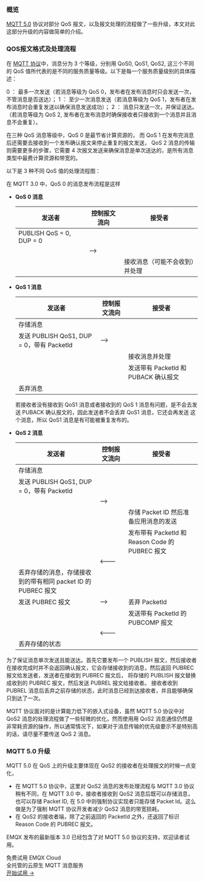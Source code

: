 ### 概览

[MQTT 5.0](https://www.emqx.com/zh/mqtt/mqtt5) 协议对部分 QoS 报文，以及报文处理的流程做了一些升级，本文对此这部分升级的内容做简单的介绍。

### QOS报文格式及处理流程

在 [MQTT 协议](https://www.emqx.com/zh/mqtt)中，消息分为 3 个等级，分别用 QoS0, QoS1, QoS2, 这三个不同的 QoS 值所代表的是不同的服务质量等级。以下是每一个服务质量级别的具体描述：

0 ： 最多一次发送（若消息等级为 QoS 0，发布者在发布消息时只会发送一次，不管消息是否送达）；
1 ： 至少一次消息发送（若消息等级为 QoS 1，发布者在发布消息时会重复发送以确保消息发送成功）；
2 ： 消息只发送一次，并保证送达。（若消息等级为 QoS 2, 发布者在发布消息时确保接收者只接收到一个消息并且消息不会重复）。

在三种 QoS 消息等级中，QoS 0 是最节省计算资源的， 而 QoS 1 在发布完消息后还需要去接收到一个发布确认报文来停止重复的报文发送， QoS 2 消息的传输则需要更多的步骤，它需要 4 次报文发送来确保消息是单次送达的，是所有消息类型中最费计算资源和带宽的。

以下是 3 种不同 QoS 值的处理流程图：

在 MQTT 3.0 中，QoS 0 的消息发布流程是这样


- **QoS 0 消息** 

  | 发送者                   | 控制报文流向 | 接受者                         |
  | ------------------------ | ------------ | ------------------------------ |
  | PUBLISH QoS = 0, DUP = 0 |              |                                |
  |                          | —>           |                                |
  |                          |              | 接收消息（可能不会收到）并处理 |

  

- **QoS 1 消息**  

  | 发送者                                    | 控制报文流向 | 接受者                               |
  | ----------------------------------------- | ------------ | ------------------------------------ |
  | 存储消息                                  |              |                                      |
  | 发送 PUBLISH QoS1, DUP = 0，带有 Packetld | —>           |                                      |
  |                                           |              | 接收消息并处理                       |
  |                                           |              | 发送带有 Packetld 和 PUBACK 确认报文 |
  | 丢弃消息                                  |              |                                      |

  若接收者没有接收到 QoS1 消息或者接收到的 QoS 1 消息有问题，是不会去发送 PUBACK 确认报文的，因此发送者不会丢弃 QoS1 消息，它还会再发送
  这个消息，所以 QoS1 消息是有可能被重复发布的。



- **QoS 2 消息**

  | 发送者                                                       | 控制报文流向 | 接受者                                          |
  | ------------------------------------------------------------ | ------------ | ----------------------------------------------- |
  | 存储消息                                                     |              |                                                 |
  | 发送 PUBLISH QoS1, DUP = 0，带有 Packetld                    |              |                                                 |
  |                                                              | —>           |                                                 |
  |                                                              |              | 存储 Packet ID 然后准备应用消息的发送           |
  |                                                              |              | 发布带有 Packetld 和 Reason Code 的 PUBREC 报文 |
  |                                                              | <---         |                                                 |
  | 丢弃存储的消息，存储接收到的带有相同 packet ID 的 PUBREC 报文 |              |                                                 |
  | 发送 PUBREC 报文                                             | —>           | 丢弃 Packetld                                   |
  |                                                              |              | 发送带有 Packetld 的 PUBCOMP 报文               |
  |                                                              | <---         |                                                 |
  | 丢弃存储的状态                                               |              |                                                 |

为了保证消息单次发送且能送达。首先它要发布一个 PUBLISH 报文，然后接收者在接收完成时并不会返回确认报文，它会存储接收到的消息，然后返回 PUBREC 报文给发送者，发送者在接收到 PUBREC 报文后， 将存储的 PUBLISH 报文替换成收到的 PUBREC 报文，然后发送 PUBREL 报文给接收者。 接收者收到 PUBREL 消息后丢弃之前存储的状态，此时消息已经到达接收者，并且能够确保只到达了一次。

MQTT 协议面对的是计算能力低下的嵌入式设备，虽然 MQTT 5.0 协议中对 QoS2 消息的处理流程做了一些轻微的优化，然而使用用 QoS2 消息通信仍然是非常耗资源的操作，所以通常情况下，如果对于消息传输的优先级要示不是特别高的话，请尽量不要传送 QoS 2 消息。

### MQTT 5.0 升级

MQTT 5.0 在 QoS 上的升级主要体现在 QoS2 的接收者在处理报文的时候一点变化，

- 在 MQTT 5.0 协议中，这里对 QoS2 消息的发布处理流程与 MQTT 3.0 协议稍有不同，在 MQTT 3.0 中，接收者接收到 QoS2 消息后既可以存储消息，也可以存储 Packet ID, 在 5.0 中则强制协议实现者只能存储 Packet Id。这么做是为了强制 MQTT 协议开发者减少 QoS2 消息的带宽损耗。
- 在 QoS2 的接收者端，除了之前返回的 PacketId 之外，还返回了标识 Reason Code 的 PUBREC 报文。

EMQX 发布的最新版本 3.0 已经包含了对 MQTT 5.0 协议的支持，欢迎读者试用。


<section class="promotion">
    <div>
        免费试用 EMQX Cloud
        <div class="is-size-14 is-text-normal has-text-weight-normal">全托管的云原生 MQTT 消息服务</div>
    </div>
    <a href="https://www.emqx.com/zh/signup?continue=https://cloud.emqx.com/console/deployments/0?oper=new" class="button is-gradient px-5">开始试用 →</a >
</section>
